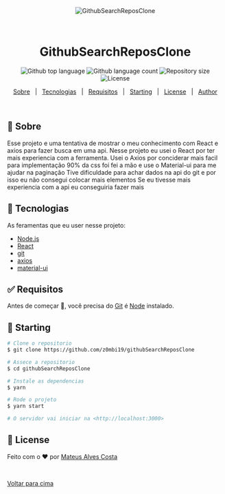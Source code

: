 <div align="center" id="top"> 
  <img src="./.github/app.gif" alt="GithubSearchReposClone" />

&#xa0;

</div>

<h1 align="center">GithubSearchReposClone</h1>

<p align="center">
  <img alt="Github top language" src="https://img.shields.io/github/languages/top/z0mbi19/githubSearchReposClone?color=56BEB8">

  <img alt="Github language count" src="https://img.shields.io/github/languages/count/z0mbi19/githubSearchReposClone?color=56BEB8">

  <img alt="Repository size" src="https://img.shields.io/github/repo-size/z0mbi19/githubSearchReposClone?color=56BEB8">

  <img alt="License" src="https://img.shields.io/github/license/z0mbi19/githubSearchReposClone?color=56BEB8">

  <!-- <img alt="Github issues" src="https://img.shields.io/github/issues/z0mbi19/githubSearchReposClone?color=56BEB8" /> -->

  <!-- <img alt="Github forks" src="https://img.shields.io/github/forks/z0mbi19/githubSearchReposClone?color=56BEB8" /> -->

  <!-- <img alt="Github stars" src="https://img.shields.io/github/stars/z0mbi19/githubSearchReposClone?color=56BEB8" /> -->
</p>

<!-- Status -->

<!-- <h4 align="center">
	🚧  GithubSearchReposClone 🚀 Under construction...  🚧
</h4>

<hr> -->

<p align="center">
  <a href="#dart-sobre">Sobre</a> &#xa0; | &#xa0; 
  <a href="#rocket-tecnologias">Tecnologias</a> &#xa0; | &#xa0;
  <a href="#white_check_mark-requisitos">Requisitos</a> &#xa0; | &#xa0;
  <a href="#checkered_flag-starting">Starting</a> &#xa0; | &#xa0;
  <a href="#memo-license">License</a> &#xa0; | &#xa0;
  <a href="https://github.com/z0mbi19" target="_blank">Author</a>
</p>

<br>

## :dart: Sobre

Esse projeto e uma tentativa de mostrar o meu conhecimento com React e axios para fazer busca em uma api.
Nesse projeto eu usei o React por ter mais experiencia com a ferramenta.
Usei o Axios por conciderar mais facil para implementação
90% da css foi fei a mão e use o Material-ui para me ajudar na paginação
Tive dificuldade para achar dados na api do git e por isso eu não consegui colocar mais elementos
Se eu tivesse mais experiencia com a api eu conseguiria fazer mais

## :rocket: Tecnologias

As feramentas que eu user nesse projeto:

- [Node.js](https://nodejs.org/en/)
- [React](https://pt-br.reactjs.org/)
- [git](https://git-scm.com/)
- [axios](https://www.npmjs.com/package/axios)
- [material-ui](https://material-ui.com/)

## :white_check_mark: Requisitos

Antes de começar :checkered_flag:, você precisa do [Git](https://git-scm.com) é [Node](https://nodejs.org/en/) instalado.

## :checkered_flag: Starting

```bash
# Clone o repositorio
$ git clone https://github.com/z0mbi19/githubSearchReposClone

# Assece a repositorio
$ cd githubSearchReposClone

# Instale as dependencias
$ yarn

# Rode o projeto
$ yarn start

# O servidor vai iniciar na <http://localhost:3000>
```

## :memo: License

Feito com o :heart: por <a href="https://github.com/z0mbi19" target="_blank">Mateus Alves Costa</a>

&#xa0;

<a href="#top">Voltar para cima</a>
